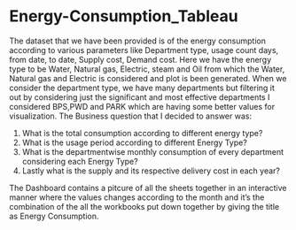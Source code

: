 # Energy-Consumption_Tableau
The dataset that we have been provided is of the energy consumption according to various parameters like Department type, usage count days, from date, to date, Supply cost, Demand cost. Here we have the energy type to be Water, Natural gas, Electric, steam and Oil from which the Water, Natural gas and Electric is considered and plot is been generated.
When we consider the department type, we have many departments but filtering it out by considering just the significant and most effective departments I considered BPS,PWD and PARK which are having some better values for visualization.
The Business question that I decided to answer was:
1.	What is the total consumption according to different energy type?
2.	What is the usage period according to different Energy Type?
3.	What is the departmentwise monthly consumption of every department considering each Energy Type?
4.  Lastly what is the supply and its respective delivery cost in each year?

The Dashboard contains a pitcure of all the sheets together in an interactive manner where the values changes according to the month and it’s the combination of the all the workbooks put down together by giving the title as Energy Consumption. 
